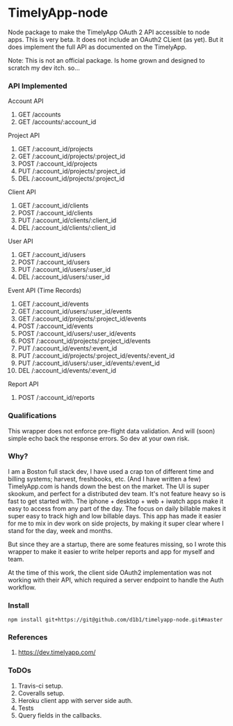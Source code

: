 # TimelyApp-node

Node package to make the TimelyApp OAuth 2 API accessible to node apps. This is
very beta. It does not include an OAuth2 CLient (as yet). But it does implement the
full API as documented on the TimelyApp.

Note: This is not an official package. Is home grown and designed to scratch my
dev itch. so...

### API Implemented
Account API
 1. GET /accounts
 1. GET /accounts/:account_id

Project API
 1. GET /:account_id/projects
 1. GET /:account_id/projects/:project_id
 1. POST /:account_id/projects
 1. PUT /:account_id/projects/:project_id
 1. DEL /:account_id/projects/:project_id

Client API
 1. GET /:account_id/clients
 1. POST /:account_id/clients
 1. PUT /:account_id/clients/:client_id
 1. DEL /:account_id/clients/:client_id

User API
 1. GET /:account_id/users
 1. POST /:account_id/users
 1. PUT /:account_id/users/:user_id
 1. DEL /:account_id/users/:user_id

Event API (Time Records)
 1. GET /:account_id/events
 1. GET /:account_id/users/:user_id/events
 1. GET /:account_id/projects/:project_id/events
 1. POST /:account_id/events
 1. POST /:account_id/users/:user_id/events
 1. POST /:account_id/projects/:project_id/events
 1. PUT /:account_id/events/:event_id
 1. PUT /:account_id/projects/:project_id/events/:event_id
 1. PUT /:account_id/users/:user_id/events/:event_id
 1. DEL /:account_id/events/:event_id

Report API
 1. POST /:account_id/reports

### Qualifications
This wrapper does not enforce pre-flight data validation. And will (soon) simple
echo back the response errors. So dev at your own risk.

### Why?
I am a Boston full stack dev, I have used a crap ton of different time and billing systems;
harvest, freshbooks, etc. (And I have written a few) TimelyApp.com is hands down the best
on the market. The UI is super skookum, and perfect for a distributed dev team. It's not feature
heavy so is fast to get started with. The iphone + desktop + web + iwatch apps make it
easy to access from any part of the day. The focus on daily billable makes it super easy
to track high and low billable days. This app has made it easier for me to mix in dev
work on side projects, by making it super clear where I stand for the day, week and
months.

But since they are a startup, there are some features missing, so I wrote this wrapper
to make it easier to write helper reports and app for myself and team.

At the time of this work, the client side OAuth2 implementation was not working
with their API, which required a server endpoint to handle the Auth workflow.

### Install

    npm install git+https://git@github.com/d1b1/timelyapp-node.git#master

### References
1. https://dev.timelyapp.com/

### ToDOs
 1. Travis-ci setup.
 2. Coveralls setup.
 3. Heroku client app with server side auth.
 4. Tests
 5. Query fields in the callbacks.
